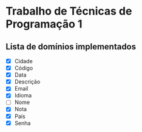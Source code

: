 # Trabalho de Técnicas de Programação 1

## Lista de domínios implementados

- [x] Cidade
- [x] Código
- [x] Data
- [x] Descrição
- [x] Email
- [x] Idioma
- [ ] Nome
- [x] Nota
- [x] País
- [x] Senha
